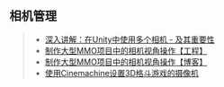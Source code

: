 ## 相机管理  

>* [深入讲解：在Unity中使用多个相机 - 及其重要性](https://www.gameres.com/669753.html)  
>* [制作大型MMO项目中的相机视角操作【工程】](https://github.com/654306663/CameraOperate)  
>* [制作大型MMO项目中的相机视角操作【博客】](http://www.u3d8.com/?p=1235)  
>* [使用Cinemachine设置3D格斗游戏的摄像机](https://mp.weixin.qq.com/s/v_7rGhDfy28kfsCUALzFMQ)  
